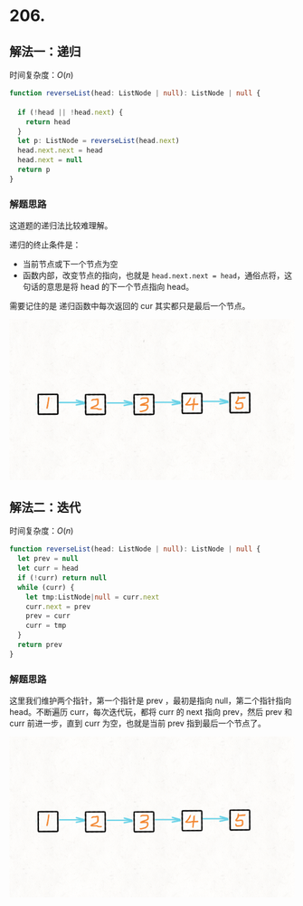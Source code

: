 # 206.



## 解法一：递归

时间复杂度：$O(n)$

```typescript
function reverseList(head: ListNode | null): ListNode | null {

  if (!head || !head.next) {
    return head
  }
  let p: ListNode = reverseList(head.next)
  head.next.next = head
  head.next = null
  return p
}
```

### 解题思路

这道题的递归法比较难理解。

递归的终止条件是：

- 当前节点或下一个节点为空
- 函数内部，改变节点的指向，也就是 `head.next.next = head`，通俗点将，这句话的意思是将 head 的下一个节点指向 head。

需要记住的是 递归函数中每次返回的 cur 其实都只是最后一个节点。

![递归.gif](README.assets/dacd1bf55dec5c8b38d0904f26e472e2024fc8bee4ea46e3aa676f340ba1eb9d-递归.gif)



## 解法二：迭代

时间复杂度：$O(n)$

```typescript
function reverseList(head: ListNode | null): ListNode | null {
  let prev = null
  let curr = head
  if (!curr) return null
  while (curr) {
    let tmp:ListNode|null = curr.next
    curr.next = prev
    prev = curr
    curr = tmp
  }
  return prev
}
```

### 解题思路

这里我们维护两个指针，第一个指针是 prev ，最初是指向 null，第二个指针指向 head。不断遍历 curr，每次迭代玩，都将 curr 的 next 指向 prev，然后 prev 和 curr 前进一步，直到 curr 为空，也就是当前 prev 指到最后一个节点了。

![迭代.gif](README.assets/7d8712af4fbb870537607b1dd95d66c248eb178db4319919c32d9304ee85b602-迭代.gif)